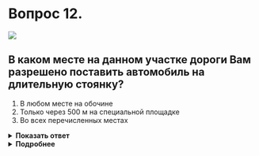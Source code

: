 # Вопрос 12.

![](https://s.drom.ru/i24227/pdd/tickets/2016/1542608620.jpg)

## В каком месте на данном участке дороги Вам разрешено поставить автомобиль на длительную стоянку?

1. В любом месте на обочине
2. Только через 500 м на специальной площадке
3. Во всех перечисленных местах

<details>
<summary><b>Показать ответ</b></summary>
Правильный ответ: 2
</details>
<details>
<summary><b>Подробнее</b></summary>
Стоянка с целью длительного отдыха, ночлега и т.п. вне населённого пункта разрешается только на предусмотренных для этого площадках или за пределами дорог. О наличии такой площадки Вас информирует знак сервиса 7.11 «Место отдыха». Цифра на знаке указывает расстояние до этого места.
(«Дорожные знаки», пункт 12.3 ПДД)
</details>